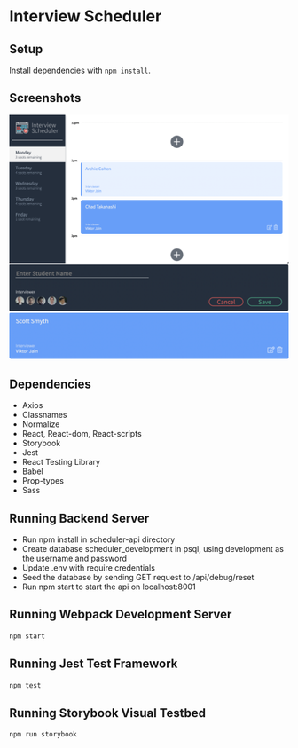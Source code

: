 # Interview Scheduler

## Setup

Install dependencies with `npm install`.

## Screenshots

![ScreenShot](https://raw.githubusercontent.com/ssmythw/scheduler/master/screenshots/Screen%20Shot%202023-01-28%20at%204.22.00%20PM.png)
![ScreenShot](https://raw.githubusercontent.com/ssmythw/scheduler/master/screenshots/Screen%20Shot%202023-01-28%20at%204.22.09%20PM.png)
![ScreenShot](https://raw.githubusercontent.com/ssmythw/scheduler/master/screenshots/Screen%20Shot%202023-01-28%20at%204.22.23%20PM.png)


## Dependencies

- Axios
- Classnames
- Normalize
- React, React-dom, React-scripts
- Storybook
- Jest
- React Testing Library
- Babel
- Prop-types
- Sass

## Running Backend Server 

- Run npm install in scheduler-api directory
- Create database scheduler_development in psql, using development as the username and password
- Update .env with require credentials
- Seed the database by sending GET request to /api/debug/reset
- Run npm start to start the api on localhost:8001

## Running Webpack Development Server

```sh
npm start
```

## Running Jest Test Framework

```sh
npm test
```

## Running Storybook Visual Testbed

```sh
npm run storybook
```


